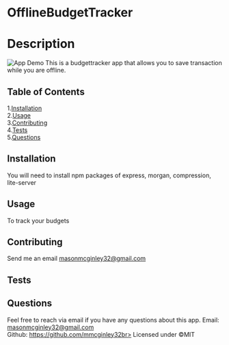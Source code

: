 
  # OfflineBudgetTracker
  # Description
  ![App Demo](https://mmcginley32.github.io/ReadMeGen/demo.gif)
  This is a budgettracker app that allows you to save transaction while you are offline.<br>
  ## Table of Contents<br>
  1.[Installation](#Installation)<br>
  2.[Usage](#usage)<br>
  3.[Contributing](#contributing)<br>
  4.[Tests](#tests)<br>
  5.[Questions](#questions)<br>

  ## Installation
  You will need to install npm packages of express, morgan, compression, lite-server
  ## Usage
  To track your budgets
  ## Contributing
  Send me an email masonmcginley32@gmail.com
  ## Tests
  
  ## Questions
  Feel free to reach via email if you have any questions about this app.
  Email: masonmcginley32@gmail.com<br>
  Github: https://github.com/mmcginley32br>
  Licensed under ©MIT
  